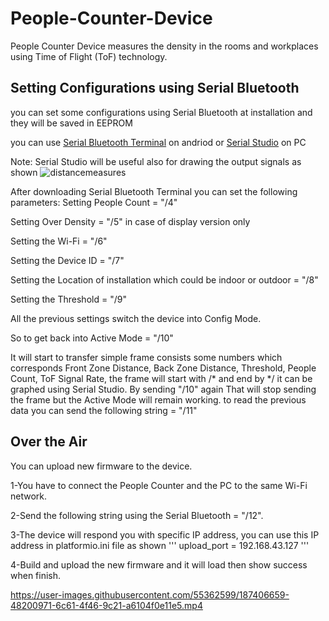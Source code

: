 # People-Counter-Device
People Counter Device measures the density in the rooms and workplaces using Time of Flight (ToF) technology.

## Setting Configurations using Serial Bluetooth
you can set some configurations using Serial Bluetooth at installation and they will be saved in EEPROM

you can use [Serial Bluetooth Terminal](https://play.google.com/store/apps/details?id=de.kai_morich.serial_bluetooth_terminal) on andriod or [Serial Studio](https://play.google.com/store/apps/details?id=de.kai_morich.serial_bluetooth_terminal) on PC 

Note: Serial Studio will be useful also for drawing the output signals as shown
![distancemeasures](https://user-images.githubusercontent.com/55362599/191098463-d2d7bf27-b525-455d-8250-6d287b7ca8bc.png)


After downloading Serial Bluetooth Terminal you can set the following parameters:
Setting People Count = "/4"

Setting Over Density = "/5" in case of display version only

Setting the Wi-Fi = "/6"

Setting the Device ID = "/7"

Setting the Location of installation which could be indoor or outdoor = "/8"

Setting the Threshold = "/9"

All the previous settings switch the device into Config Mode.

So to get back into Active Mode = "/10" 

It will start to transfer simple frame consists some numbers which corresponds Front Zone Distance, Back Zone Distance, Threshold, People Count, ToF Signal Rate, the frame will start with /* and end by */ it can be graphed using Serial Studio.
By sending "/10" again That will stop sending the frame but the Active Mode will remain working.
to read the previous data you can send the following string = "/11"

## Over the Air
You can upload new firmware to the device.

1-You have to connect the People Counter and the PC to the same Wi-Fi network.

2-Send the following string using the Serial Bluetooth = "/12".

3-The device will respond you with specific IP address, you can use this IP address in platformio.ini file as shown
'''
upload_port = 192.168.43.127
'''

4-Build and upload the new firmware and it will load then show success when finish.

https://user-images.githubusercontent.com/55362599/187406659-48200971-6c61-4f46-9c21-a6104f0e11e5.mp4


